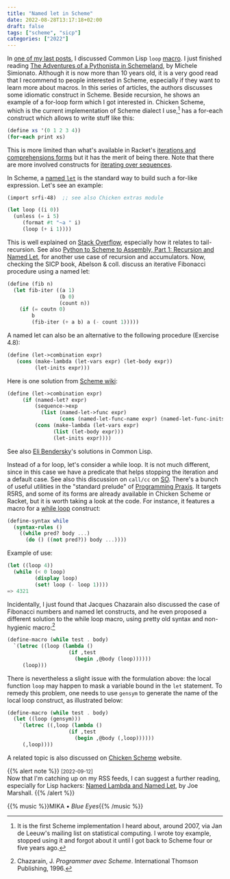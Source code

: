 ```yaml
---
title: "Named let in Scheme"
date: 2022-08-28T13:17:18+02:00
draft: false
tags: ["scheme", "sicp"]
categories: ["2022"]
---
```


In [one of my last posts], I discussed Common Lisp `loop` [macro]. I just finished reading [The Adventures of a Pythonista in Schemeland], by Michele Simionato. Although it is now more than 10 years old, it is a very good read that I recommend to people interested in Scheme, especially if they want to learn more about macros. In this series of articles, the authors discusses some idiomatic construct in Scheme. Beside recursion, he shows an example of a for-loop form which I got interested in. Chicken Scheme, which is the current implementation of Scheme dialect I use,[^1] has a for-each construct which allows to write stuff like this:

```scheme
(define xs '(0 1 2 3 4))
(for-each print xs)
```

This is more limited than what's available in Racket's [iterations and comprehensions forms] but it has the merit of being there. Note that there are more involved constructs for [iterating over sequences].

In Scheme, a [named `let`] is the standard way to build such a for-like expression. Let's see an example:

```scheme
(import srfi-48)  ;; see also Chicken extras module

(let loop ((i 0))
  (unless (= i 5)
     (format #t "~a " i)
     (loop (+ i 1))))
```

This is well explained on [Stack Overflow], especially how it relates to tail-recursion. See also [Python to Scheme to Assembly, Part 1: Recursion and Named Let](https://davidad.github.io/blog/2014/02/28/python-to-scheme-to-assembly-1/), for another use case of recursion and accumulators. Now, checking the SICP book, Abelson & coll. discuss an iterative Fibonacci procedure using a named let:

```scheme
(define (fib n)
  (let fib-iter ((a 1)
                 (b 0)
                 (count n))
    (if (= coutn 0)
        b
        (fib-iter (+ a b) a (- count 1)))))
```

A named let can also be an alternative to the following procedure (Exercise 4.8):

```scheme
(define (let->combination expr)
   (cons (make-lambda (let-vars expr) (let-body expr))
         (let-inits expr)))
```

Here is one solution from [Scheme wiki]:

```scheme
(define (let->combination expr)
     (if (named-let? expr)
         (sequence->exp
           (list (named-let->func expr)
                 (cons (named-let-func-name expr) (named-let-func-inits expr))))
         (cons (make-lambda (let-vars expr)
               (list (let-body expr)))
               (let-inits expr))))
```

See also [Eli Bendersky](https://eli.thegreenplace.net/2007/12/06/sicp-sections-411-412)'s solutions in Common Lisp.

Instead of a for loop, let's consider a while loop. It is not much different, since in this case we have a predicate that helps stopping the iteration and a default case. See also this discussion on `call/cc` on [SO]. There's a bunch of useful utilities in the "standard prelude" of [Programming Praxis]. It targets R5RS, and some of its forms are already available in Chicken Scheme or Racket, but it is worth taking a look at the code. For instance, it features a macro for a [while loop] construct:

```scheme
(define-syntax while
  (syntax-rules ()
    ((while pred? body ...)
      (do () ((not pred?)) body ...))))
```

Example of use:

```scheme
(let ((loop 4))
  (while (< 0 loop)
         (display loop)
         (set! loop (- loop 1))))
=> 4321
```

Incidentally, I just found that Jacques Chazarain also discussed the case of Fibonacci numbers and named let constructs, and he even proposed a different solution to the while loop macro, using pretty old syntax and non-hygienic macro:[^2]

```scheme
(define-macro (while test . body)
  `(letrec ((loop (lambda ()
                    (if ,test
                      (begin ,@body (loop))))))
     (loop)))
```

There is nevertheless a slight issue with the formulation above: the local function `loop` may happen to mask a variable bound in the `let` statement. To remedy this problem, one needs to use `gensym` to generate the name of the local loop construct, as illustrated below:

```scheme
(define-macro (while test . body)
  (let ((loop (gensym)))
    `(letrec ((,loop (lambda ()
                    (if ,test
                      (begin ,@body (,loop))))))
     (,loop))))
```

A related topic is also discussed on [Chicken Scheme] website.

{{% alert note %}}
<small>[2022-09-12]</small><br>
Now that I'm catching up on my RSS feeds, I can suggest a further reading, especially for Lisp hackers: [Named Lambda and Named Let](http://funcall.blogspot.com/2022/07/named-lambda-and-named-let.html), by Joe Marshall.
{{% /alert %}}

{{% music %}}MIKA • _Blue Eyes_{{% /music %}}

[^1]: It is the first Scheme implementation I heard about, around 2007, via Jan de Leeuw's mailing list on statistical computing. I wrote toy example, stopped using it and forgot about it until I got back to Scheme four or five years ago.
[^2]: Chazarain, J. _Programmer avec Scheme_. International Thomson Publishing, 1996.

[one of my last posts]: /post/cl-loop-macro/
[the adventures of a pythonista in schemeland]: http://www.phyast.pitt.edu/~micheles/scheme/
[iterations and comprehensions forms]: https://docs.racket-lang.org/reference/for.html
[iterating over sequences]: https://wiki.call-cc.org/eggref/5/sequences#iteration-constructs
[named `let`]: https://people.csail.mit.edu/jaffer/r5rs_6.html#IDX130
[stack overflow]: https://stackoverflow.com/questions/31909121/how-does-the-named-let-in-the-form-of-a-loop-work
[so]: https://stackoverflow.com/a/44110742/420055
[scheme wiki]: http://community.schemewiki.org/?sicp-ex-4.8
[programming praxis]: https://programmingpraxis.com/contents/standard-prelude/
[while loop]: https://programmingpraxis.com/contents/standard-prelude/#control-flow
[macro]: https://docs.scheme.org/guide/macros/
[chicken scheme]: https://wiki.call-cc.org/man/5/Module%20(chicken%20syntax)#explicit-renaming-macros
